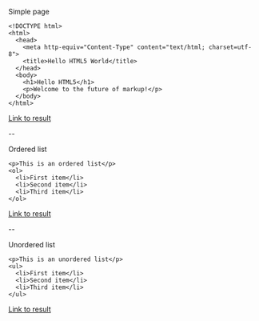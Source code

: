 Simple page

```
<!DOCTYPE html>
<html>
  <head>
    <meta http-equiv="Content-Type" content="text/html; charset=utf-8">
    <title>Hello HTML5 World</title>
  </head>
  <body>
    <h1>Hello HTML5</h1>
    <p>Welcome to the future of markup!</p>
  </body>
</html>
```

[Link to result](https://github.com/mariancross/html-css-tutorial/blob/3b91f5b2d13f37ca27eccca2a896a92b25d71a61/index.html)

--

Ordered list

```
<p>This is an ordered list</p>
<ol>
  <li>First item</li>
  <li>Second item</li>
  <li>Third item</li>
</ol>
```

[Link to result](https://github.com/mariancross/html-css-tutorial/blob/f331c37965984ee3fe6fbbcb82bb16ce9d6d0a97/index.html)

--

Unordered list

```
<p>This is an unordered list</p>
<ul>
  <li>First item</li>
  <li>Second item</li>
  <li>Third item</li>
</ul>
```

[Link to result](https://github.com/mariancross/html-css-tutorial/blob/d82e96f0f97c129ced321990fea7b336b469a341/index.html)
